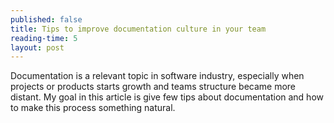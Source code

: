 ```yaml
---
published: false
title: Tips to improve documentation culture in your team
reading-time: 5
layout: post
---
```


Documentation is a relevant topic in software industry, especially when projects or products starts growth and teams structure became more distant. My goal in this article is give few tips about documentation and how to make this process something natural.
